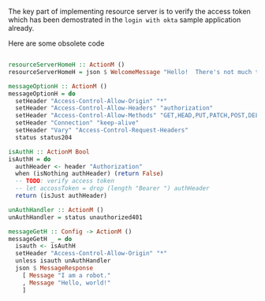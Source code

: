 
The key part of implementing resource server is to verify the access token which has been demostrated in the `login with okta` sample application already.

Here are some obsolete code

```haskell

resourceServerHomeH :: ActionM ()
resourceServerHomeH = json $ WelcomeMessage "Hello!  There's not much to see here :) Please grab one of our front-end samples for use with this sample resource server"

messageOptionH :: ActionM ()
messageOptionH = do
  setHeader "Access-Control-Allow-Origin" "*"
  setHeader "Access-Control-Allow-Headers" "authorization"
  setHeader "Access-Control-Allow-Methods" "GET,HEAD,PUT,PATCH,POST,DELETE"
  setHeader "Connection" "keep-alive"
  setHeader "Vary" "Access-Control-Request-Headers"
  status status204

isAuthH :: ActionM Bool
isAuthH = do
  authHeader <- header "Authorization"
  when (isNothing authHeader) (return False)
  -- TODO: verify access token
  -- let accossToken = drop (length "Bearer ") authHeader
  return (isJust authHeader)

unAuthHandler :: ActionM ()
unAuthHandler = status unauthorized401

messageGetH :: Config -> ActionM ()
messageGetH _ = do
  isauth <- isAuthH
  setHeader "Access-Control-Allow-Origin" "*"
  unless isauth unAuthHandler
  json $ MessageResponse
    [ Message "I am a robot."
    , Message "Hello, world!"
    ]

```
